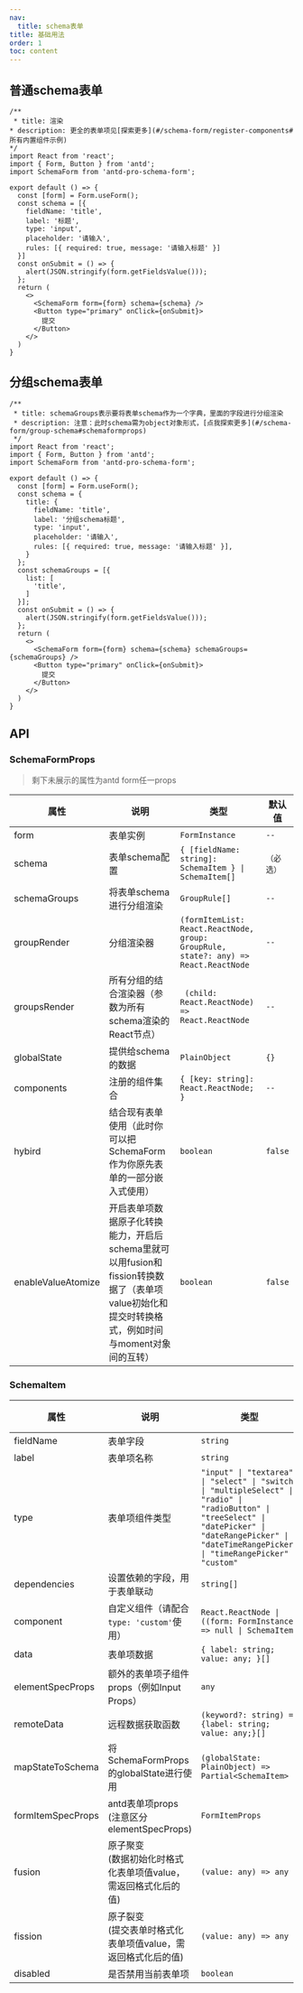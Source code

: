 ```yaml
---
nav:
  title: schema表单
title: 基础用法
order: 1
toc: content
---
```


## 普通schema表单

```tsx
/**
 * title: 渲染
* description: 更全的表单项见[探索更多](#/schema-form/register-components#所有内置组件示例)
*/
import React from 'react';
import { Form, Button } from 'antd';
import SchemaForm from 'antd-pro-schema-form';

export default () => {
  const [form] = Form.useForm();
  const schema = [{
    fieldName: 'title',
    label: '标题',
    type: 'input',
    placeholder: '请输入',
    rules: [{ required: true, message: '请输入标题' }]
  }]
  const onSubmit = () => {
    alert(JSON.stringify(form.getFieldsValue()));
  };
  return (
    <>
      <SchemaForm form={form} schema={schema} />
      <Button type="primary" onClick={onSubmit}>
        提交
      </Button>
    </>
  )
}
```

## 分组schema表单

```tsx
/**
 * title: schemaGroups表示要将表单schema作为一个字典，里面的字段进行分组渲染
 * description: 注意：此时schema需为object对象形式，[点我探索更多](#/schema-form/group-schema#schemaformprops)
 */
import React from 'react';
import { Form, Button } from 'antd';
import SchemaForm from 'antd-pro-schema-form';

export default () => {
  const [form] = Form.useForm();
  const schema = {
    title: {
      fieldName: 'title',
      label: '分组schema标题',
      type: 'input',
      placeholder: '请输入',
      rules: [{ required: true, message: '请输入标题' }],
    }
  };
  const schemaGroups = [{
    list: [
      'title',
    ]
  }];
  const onSubmit = () => {
    alert(JSON.stringify(form.getFieldsValue()));
  };
  return (
    <>
      <SchemaForm form={form} schema={schema} schemaGroups={schemaGroups} />
      <Button type="primary" onClick={onSubmit}>
        提交
      </Button>
    </>
  )
}
```

## API
### SchemaFormProps
> 剩下未展示的属性为antd form任一props

| 属性 | 说明 | 类型 | 默认值 |
| --- | --- | --- | --- |
| form | 表单实例 | `FormInstance` | `--` |
| schema | 表单schema配置 | `{ [fieldName: string]: SchemaItem } \| SchemaItem[]` | `（必选）` |
| schemaGroups | 将表单schema进行分组渲染 | `GroupRule[]` | `--` |
| groupRender | 分组渲染器 | `(formItemList: React.ReactNode, group: GroupRule, state?: any) => React.ReactNode` | `--` |
| groupsRender | 所有分组的结合渲染器（参数为所有schema渲染的React节点） | ` (child: React.ReactNode) => React.ReactNode` | `--` |
| globalState | 提供给schema的数据 | `PlainObject` | `{}` |
| components | 注册的组件集合 | `{ [key: string]: React.ReactNode; }` | `--` |
| hybird | 结合现有表单使用（此时你可以把SchemaForm作为你原先表单的一部分嵌入式使用） | `boolean` | `false` |
| enableValueAtomize | 开启表单项数据原子化转换能力，开启后schema里就可以用fusion和fission转换数据了（表单项value初始化和提交时转换格式，例如时间与moment对象间的互转） | `boolean` | `false` |


### SchemaItem
| 属性 | 说明 | 类型 | 默认值 |
| --- | --- | --- | --- |
| fieldName | 表单字段 | `string` | `--` |
| label | 表单项名称 | `string` | `--` |
| type | 表单项组件类型 | `"input" \| "textarea" \| "select" \| "switch" \| "multipleSelect" \| "radio" \| "radioButton" \| "treeSelect" \| "datePicker" \| "dateRangePicker" \| "dateTimeRangePicker" \| "timeRangePicker" \| "custom"` | `--` |
| dependencies | 设置依赖的字段，用于表单联动 | `string[]` | `--` |
| component | 自定义组件（请配合`type: 'custom'`使用） | `React.ReactNode \| ((form: FormInstance) => null \| SchemaItem)` | `（必选）` |
| data | 表单项数据 | `{ label: string; value: any; }[]` | `--` |
| elementSpecProps | 额外的表单项子组件props（例如Input Props） | `any` | `--` |
| remoteData | 远程数据获取函数 | `(keyword?: string) => {label: string; value: any;}[]` | `--` |
| mapStateToSchema | 将SchemaFormProps的globalState进行使用 | `(globalState: PlainObject) => Partial<SchemaItem>` | `--` |
| formItemSpecProps | antd表单项props<br />(注意区分elementSpecProps) | `FormItemProps` | `--` |
| fusion | 原子聚变<br />(数据初始化时格式化表单项值value，需返回格式化后的值) | `(value: any) => any` | `--` |
| fission | 原子裂变<br />(提交表单时格式化表单项值value，需返回格式化后的值) | `(value: any) => any` | `--` |
| disabled | 是否禁用当前表单项 | `boolean` | `false` |